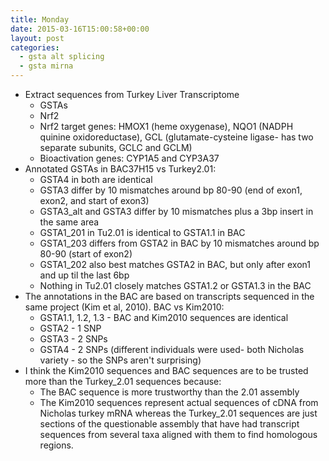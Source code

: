 ```yaml
---
title: Monday
date: 2015-03-16T15:00:58+00:00
layout: post
categories:
  - gsta alt splicing
  - gsta mirna
---
```

  * Extract sequences from Turkey Liver Transcriptome
      * GSTAs
      * Nrf2
      * Nrf2 target genes: HMOX1 (heme oxygenase), NQO1 (NADPH quinine oxidoreductase), GCL (glutamate-cysteine ligase- has two separate subunits, GCLC and GCLM)
      * Bioactivation genes: CYP1A5 and CYP3A37
  * Annotated GSTAs in BAC37H15 vs Turkey2.01:
      * GSTA4 in both are identical
      * GSTA3 differ by 10 mismatches around bp 80-90 (end of exon1, exon2, and start of exon3)
      * GSTA3_alt and GSTA3 differ by 10 mismatches plus a 3bp insert in the same area
      * GSTA1_201 in Tu2.01 is identical to GSTA1.1 in BAC
      * GSTA1_203 differs from GSTA2 in BAC by 10 mismatches around bp 80-90 (start of exon2)
      * GSTA1_202 also best matches GSTA2 in BAC, but only after exon1 and up til the last 6bp
      * Nothing in Tu2.01 closely matches GSTA1.2 or GSTA1.3 in the BAC
  * The annotations in the BAC are based on transcripts sequenced in the same project (Kim et al, 2010). BAC vs Kim2010:
      * GSTA1.1, 1.2, 1.3 - BAC and Kim2010 sequences are identical
      * GSTA2 - 1 SNP
      * GSTA3 - 2 SNPs
      * GSTA4 - 2 SNPs (different individuals were used- both Nicholas variety - so the SNPs aren't surprising)
  * I think the Kim2010 sequences and BAC sequences are to be trusted more than the Turkey_2.01 sequences because:
      * The BAC sequence is more trustworthy than the 2.01 assembly
      * The Kim2010 sequences represent actual sequences of cDNA from Nicholas turkey mRNA whereas the Turkey_2.01 sequences are just sections of the questionable assembly that have had transcript sequences from several taxa aligned with them to find homologous regions.
